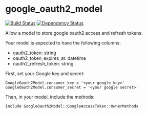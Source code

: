 # google_oauth2_model
[![Build Status](https://travis-ci.org/410Labs/google_oauth2_model.png?branch=master)](https://travis-ci.org/410Labs/google_oauth2_model)
[![Dependency Status](https://gemnasium.com/410Labs/google_oauth2_model.png)](https://gemnasium.com/410Labs/google_oauth2_model)

Allow a model to store google oauth2 access and refresh tokens.

Your model is expected to have the following columns:

* oauth2_token: string
* oauth2_token_expires_at: datetime
* oauth2_refresh_token: string

First, set your Google key and secret:

    GoogleOauth2Model.consumer_key = '<your google key>'
    GoogleOauth2Model.consumer_secret = '<your google secret>'

Then, in your model, include the methods:

    include GoogleOauth2Model::GoogleAccessToken::OwnerMethods

